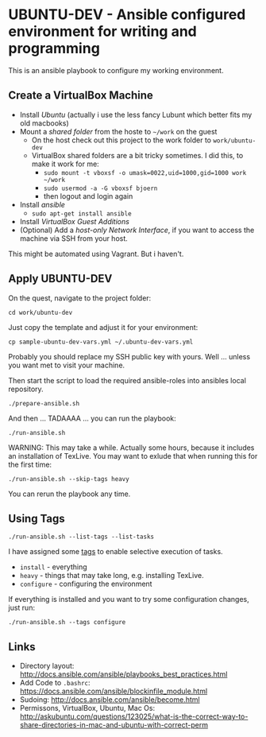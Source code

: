 # UBUNTU-DEV - Ansible configured environment for writing and programming

This is an ansible playbook to configure my working environment.

## Create a VirtualBox Machine

 * Install *Ubuntu* (actually i use the less fancy Lubunt which better fits my old macbooks)
 * Mount a *shared folder* from the hoste to `~/work` on the guest
   - On the host check out this project to the work folder to `work/ubuntu-dev`
   - VirtualBox shared folders are a bit tricky sometimes. I did this, to make it work for me:
     - `sudo mount -t vboxsf -o umask=0022,uid=1000,gid=1000 work ~/work`
     - `sudo usermod -a -G vboxsf bjoern`
     - then logout and login again
 * Install *ansible*
   - `sudo apt-get install ansible`
 * Install *VirtualBox Guest Additions*
 * (Optional) Add a *host-only Network Interface*, if you want to access the machine via SSH from your host.

 This might be automated using Vagrant. But i haven't.

## Apply UBUNTU-DEV

On the quest, navigate to the project folder:

    cd work/ubuntu-dev

Just copy the template and adjust it for your environment:

    cp sample-ubuntu-dev-vars.yml ~/.ubuntu-dev-vars.yml

Probably you should replace my SSH public key with yours. Well ... unless you want met to visit your machine.

Then start the script to load the required ansible-roles  into ansibles local repository.

    ./prepare-ansible.sh

And then ... TADAAAA ... you can run the playbook:

    ./run-ansible.sh

WARNING: This may take a while. Actually some hours, because it includes an installation of TexLive. You may want to exlude that when running this for the first time:

    ./run-ansible.sh --skip-tags heavy

You can rerun the playbook any time.

## Using Tags

    ./run-ansible.sh --list-tags --list-tasks

I have assigned some [tags](http://docs.ansible.com/ansible/playbooks_tags.html) to enable selective execution of tasks.

* `install` - everything
* `heavy` - things that may take long, e.g. installing TexLive.
* `configure` - configuring the environment

If everything is installed and you want to try some configuration changes, just run:

    ./run-ansible.sh --tags configure


## Links

  * Directory layout: http://docs.ansible.com/ansible/playbooks_best_practices.html
  * Add Code to `.bashrc`:  https://docs.ansible.com/ansible/blockinfile_module.html
  * Sudoing: http://docs.ansible.com/ansible/become.html
  * Permissons, VirtualBox, Ubuntu, Mac Os: http://askubuntu.com/questions/123025/what-is-the-correct-way-to-share-directories-in-mac-and-ubuntu-with-correct-perm
